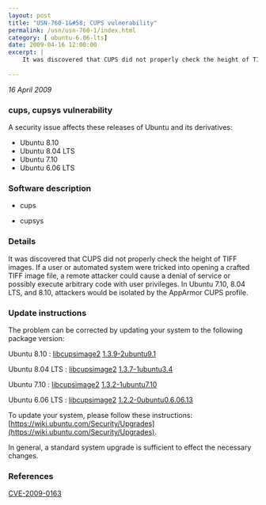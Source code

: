```yaml
---
layout: post
title: "USN-760-1&#58; CUPS vulnerability"
permalink: /usn/usn-760-1/index.html
category: [ ubuntu-6.06-lts]
date: 2009-04-16 12:00:00
excerpt: |
    It was discovered that CUPS did not properly check the height of TIFF images. If a user or automated system were tricked into opening a crafted TIFF image file, a remote attacker could cause a denial of service or possibly execute arbitrary code with user privileges. In Ubuntu 7.10, 8.04 LTS, and 8.10, attackers would be isolated by the AppArmor CUPS profile. 
    
--- 
```

 
 

*16 April 2009*

### cups, cupsys vulnerability

A security issue affects these releases of Ubuntu and its derivatives:

* Ubuntu 8.10
* Ubuntu 8.04 LTS
* Ubuntu 7.10
* Ubuntu 6.06 LTS

### Software description

* cups 

* cupsys 

### Details

It was discovered that CUPS did not properly check the height of TIFF images. If a user or automated system were tricked into opening a crafted TIFF image file, a remote attacker could cause a denial of service or possibly execute arbitrary code with user privileges. In Ubuntu 7.10, 8.04 LTS, and 8.10, attackers would be isolated by the AppArmor CUPS profile. 

### Update instructions

The problem can be corrected by updating your system to the following package version:

Ubuntu 8.10
 : [libcupsimage2](https://launchpad.net/ubuntu/+source/cups) <span> [1.3.9-2ubuntu9.1](https://launchpad.net/ubuntu/+source/cups/1.3.9-2ubuntu9.1) </span> 

Ubuntu 8.04 LTS
 : [libcupsimage2](https://launchpad.net/ubuntu/+source/cupsys) <span> [1.3.7-1ubuntu3.4](https://launchpad.net/ubuntu/+source/cupsys/1.3.7-1ubuntu3.4) </span> 

Ubuntu 7.10
 : [libcupsimage2](https://launchpad.net/ubuntu/+source/cupsys) <span> [1.3.2-1ubuntu7.10](https://launchpad.net/ubuntu/+source/cupsys/1.3.2-1ubuntu7.10) </span> 

Ubuntu 6.06 LTS
 : [libcupsimage2](https://launchpad.net/ubuntu/+source/cupsys) <span> [1.2.2-0ubuntu0.6.06.13](https://launchpad.net/ubuntu/+source/cupsys/1.2.2-0ubuntu0.6.06.13) </span> 

To update your system, please follow these instructions: [https://wiki.ubuntu.com/Security/Upgrades](https://wiki.ubuntu.com/Security/Upgrades).

In general, a standard system upgrade is sufficient to effect the necessary changes. 

### References

 
 [CVE-2009-0163](http://people.ubuntu.com/~ubuntu-security/cve/CVE-2009-0163)
 

